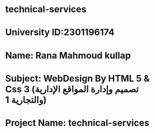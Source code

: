 # technical-services

# University ID:2301196174

# Name: Rana Mahmoud kullap

# Subject: WebDesign By HTML 5 & Css 3 (تصميم وإدارة المواقع الإدارية والتجارية 1)

# Project Name: technical-services
